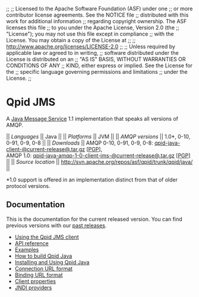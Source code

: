 ;;
;; Licensed to the Apache Software Foundation (ASF) under one
;; or more contributor license agreements.  See the NOTICE file
;; distributed with this work for additional information
;; regarding copyright ownership.  The ASF licenses this file
;; to you under the Apache License, Version 2.0 (the
;; "License"); you may not use this file except in compliance
;; with the License.  You may obtain a copy of the License at
;; 
;;   http://www.apache.org/licenses/LICENSE-2.0
;; 
;; Unless required by applicable law or agreed to in writing,
;; software distributed under the License is distributed on an
;; "AS IS" BASIS, WITHOUT WARRANTIES OR CONDITIONS OF ANY
;; KIND, either express or implied.  See the License for the
;; specific language governing permissions and limitations
;; under the License.
;;

# Qpid JMS

A [Java Message
Service](http://en.wikipedia.org/wiki/Java_Message_Service) 1.1
implementation that speaks all versions of AMQP.

  || *Languages* || Java ||
  || *Platforms* || JVM ||
  || *AMQP versions* || 1.0\*, 0-10, 0-91, 0-9, 0-8 ||
  || *Downloads* || AMQP 0-10, 0-91, 0-9, 0-8: [qpid-java-client-@current-release@.tar.gz](http://www.apache.org/dyn/closer.cgi/qpid/@current-release@/qpid-java-client-@current-release@.tar.gz) \[[PGP](http://www.apache.org/dist/qpid/@current-release@/qpid-java-client-@current-release@.tar.gz.asc)],<br/>AMQP 1.0: [qpid-java-amqp-1-0-client-jms-@current-release@.tar.gz](http://www.apache.org/dyn/closer.cgi/qpid/@current-release@/qpid-java-amqp-1-0-client-jms-@current-release@.tar.gz) \[[PGP](http://www.apache.org/dist/qpid/@current-release@/qpid-java-amqp-1-0-client-jms-@current-release@.tar.gz.asc)] ||
  || *Source location* ||  <http://svn.apache.org/repos/asf/qpid/trunk/qpid/java/> ||

\*1.0 support is offered in an implementation distinct from that of
older protocol versions.

## Documentation

This is the documentation for the current released version.  You can
find previous versions with our
[past releases](@site-url@/releases/index.html#past-releases).

 - [Using the Qpid JMS client](@current-release-url@/programming/book/QpidJMS.html)
 - [API reference](http://docs.oracle.com/javaee/1.4/api/javax/jms/package-summary.html)
 - [Examples](@current-release-url@/qpid-jms/examples/index.html)
 - [How to build Qpid Java](https://cwiki.apache.org/qpid/qpid-java-build-how-to.html)
 - [Installing and Using Qpid Java](https://cwiki.apache.org/qpid/getting-started-guide.html)
 - [Connection URL format](https://cwiki.apache.org/qpid/connection-url-format.html)
 - [Binding URL format](https://cwiki.apache.org/qpid/bindingurlformat.html)
 - [Client properties](https://cwiki.apache.org/qpid/system-properties.html#SystemProperties-ClientProperties)
 - [JNDI providers](https://cwiki.apache.org/qpid/using-qpid-with-other-jndi-providers.html)
